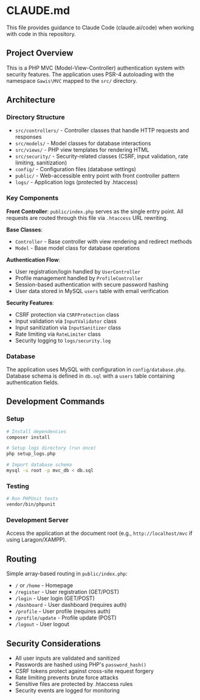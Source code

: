 # CLAUDE.md

This file provides guidance to Claude Code (claude.ai/code) when working with code in this repository.

## Project Overview

This is a PHP MVC (Model-View-Controller) authentication system with security features. The application uses PSR-4 autoloading with the namespace `Gawis\MVC` mapped to the `src/` directory.

## Architecture

### Directory Structure
- `src/controllers/` - Controller classes that handle HTTP requests and responses
- `src/models/` - Model classes for database interactions
- `src/views/` - PHP view templates for rendering HTML
- `src/security/` - Security-related classes (CSRF, input validation, rate limiting, sanitization)
- `config/` - Configuration files (database settings)
- `public/` - Web-accessible entry point with front controller pattern
- `logs/` - Application logs (protected by .htaccess)

### Key Components

**Front Controller**: `public/index.php` serves as the single entry point. All requests are routed through this file via `.htaccess` URL rewriting.

**Base Classes**:
- `Controller` - Base controller with view rendering and redirect methods
- `Model` - Base model class for database operations

**Authentication Flow**:
- User registration/login handled by `UserController`
- Profile management handled by `ProfileController`
- Session-based authentication with secure password hashing
- User data stored in MySQL `users` table with email verification

**Security Features**:
- CSRF protection via `CSRFProtection` class
- Input validation via `InputValidator` class
- Input sanitization via `InputSanitizer` class
- Rate limiting via `RateLimiter` class
- Security logging to `logs/security.log`

### Database

The application uses MySQL with configuration in `config/database.php`. Database schema is defined in `db.sql` with a `users` table containing authentication fields.

## Development Commands

### Setup
```bash
# Install dependencies
composer install

# Setup logs directory (run once)
php setup_logs.php

# Import database schema
mysql -u root -p mvc_db < db.sql
```

### Testing
```bash
# Run PHPUnit tests
vendor/bin/phpunit
```

### Development Server
Access the application at the document root (e.g., `http://localhost/mvc` if using Laragon/XAMPP).

## Routing

Simple array-based routing in `public/index.php`:
- `/` or `/home` - Homepage
- `/register` - User registration (GET/POST)
- `/login` - User login (GET/POST)
- `/dashboard` - User dashboard (requires auth)
- `/profile` - User profile (requires auth)
- `/profile/update` - Profile update (POST)
- `/logout` - User logout

## Security Considerations

- All user inputs are validated and sanitized
- Passwords are hashed using PHP's `password_hash()`
- CSRF tokens protect against cross-site request forgery
- Rate limiting prevents brute force attacks
- Sensitive files are protected by .htaccess rules
- Security events are logged for monitoring